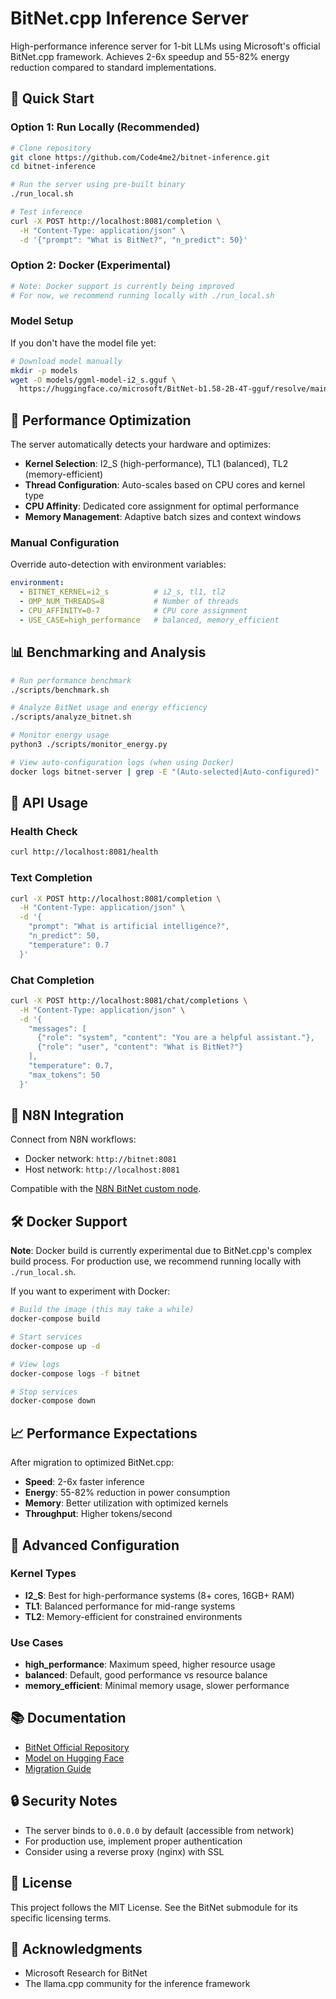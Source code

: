 # BitNet.cpp Inference Server

High-performance inference server for 1-bit LLMs using Microsoft's official BitNet.cpp framework. Achieves 2-6x speedup and 55-82% energy reduction compared to standard implementations.

## 🚀 Quick Start

### Option 1: Run Locally (Recommended)
```bash
# Clone repository
git clone https://github.com/Code4me2/bitnet-inference.git
cd bitnet-inference

# Run the server using pre-built binary
./run_local.sh

# Test inference
curl -X POST http://localhost:8081/completion \
  -H "Content-Type: application/json" \
  -d '{"prompt": "What is BitNet?", "n_predict": 50}'
```

### Option 2: Docker (Experimental)
```bash
# Note: Docker support is currently being improved
# For now, we recommend running locally with ./run_local.sh
```

### Model Setup
If you don't have the model file yet:
```bash
# Download model manually
mkdir -p models
wget -O models/ggml-model-i2_s.gguf \
  https://huggingface.co/microsoft/BitNet-b1.58-2B-4T-gguf/resolve/main/ggml-model-i2_s.gguf
```

## 🎯 Performance Optimization

The server automatically detects your hardware and optimizes:

- **Kernel Selection**: I2_S (high-performance), TL1 (balanced), TL2 (memory-efficient)
- **Thread Configuration**: Auto-scales based on CPU cores and kernel type
- **CPU Affinity**: Dedicated core assignment for optimal performance
- **Memory Management**: Adaptive batch sizes and context windows

### Manual Configuration

Override auto-detection with environment variables:

```yaml
environment:
  - BITNET_KERNEL=i2_s          # i2_s, tl1, tl2
  - OMP_NUM_THREADS=8           # Number of threads
  - CPU_AFFINITY=0-7            # CPU core assignment
  - USE_CASE=high_performance   # balanced, memory_efficient
```

## 📊 Benchmarking and Analysis

```bash
# Run performance benchmark
./scripts/benchmark.sh

# Analyze BitNet usage and energy efficiency
./scripts/analyze_bitnet.sh

# Monitor energy usage
python3 ./scripts/monitor_energy.py

# View auto-configuration logs (when using Docker)
docker logs bitnet-server | grep -E "(Auto-selected|Auto-configured)"
```

## 🔌 API Usage

### Health Check
```bash
curl http://localhost:8081/health
```

### Text Completion
```bash
curl -X POST http://localhost:8081/completion \
  -H "Content-Type: application/json" \
  -d '{
    "prompt": "What is artificial intelligence?",
    "n_predict": 50,
    "temperature": 0.7
  }'
```

### Chat Completion
```bash
curl -X POST http://localhost:8081/chat/completions \
  -H "Content-Type: application/json" \
  -d '{
    "messages": [
      {"role": "system", "content": "You are a helpful assistant."},
      {"role": "user", "content": "What is BitNet?"}
    ],
    "temperature": 0.7,
    "max_tokens": 50
  }'
```

## 🤝 N8N Integration

Connect from N8N workflows:
- Docker network: `http://bitnet:8081`
- Host network: `http://localhost:8081`

Compatible with the [N8N BitNet custom node](https://github.com/Code4me2/data-compose).

## 🛠️ Docker Support

**Note**: Docker build is currently experimental due to BitNet.cpp's complex build process. For production use, we recommend running locally with `./run_local.sh`.

If you want to experiment with Docker:
```bash
# Build the image (this may take a while)
docker-compose build

# Start services
docker-compose up -d

# View logs
docker-compose logs -f bitnet

# Stop services
docker-compose down
```

## 📈 Performance Expectations

After migration to optimized BitNet.cpp:
- **Speed**: 2-6x faster inference
- **Energy**: 55-82% reduction in power consumption
- **Memory**: Better utilization with optimized kernels
- **Throughput**: Higher tokens/second

## 🔧 Advanced Configuration

### Kernel Types
- **I2_S**: Best for high-performance systems (8+ cores, 16GB+ RAM)
- **TL1**: Balanced performance for mid-range systems
- **TL2**: Memory-efficient for constrained environments

### Use Cases
- **high_performance**: Maximum speed, higher resource usage
- **balanced**: Default, good performance vs resource balance
- **memory_efficient**: Minimal memory usage, slower performance

## 📚 Documentation

- [BitNet Official Repository](https://github.com/microsoft/BitNet)
- [Model on Hugging Face](https://huggingface.co/microsoft/BitNet-b1.58-2B-4T)
- [Migration Guide](./docs/MIGRATION_GUIDE.md)

## 🔒 Security Notes

- The server binds to `0.0.0.0` by default (accessible from network)
- For production use, implement proper authentication
- Consider using a reverse proxy (nginx) with SSL

## 📄 License

This project follows the MIT License. See the BitNet submodule for its specific licensing terms.

## 🙏 Acknowledgments

- Microsoft Research for BitNet
- The llama.cpp community for the inference framework